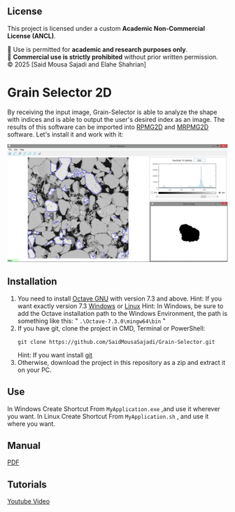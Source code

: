 ## License

This project is licensed under a custom **Academic Non-Commercial License (ANCL)**.

📌 Use is permitted for **academic and research purposes only**.  
🚫 **Commercial use is strictly prohibited** without prior written permission.  
© 2025 [Said Mousa Sajadi and Elahe Shahrian]


# Grain Selector 2D
By receiving the input image, Grain-Selector is able to analyze the shape with indices and is able to output the user's desired index as an image. The results of this software can be imported into [RPMG2D](https://github.com/SaidMousaSajadi/RPMG2D) and [MRPMG2D](https://github.com/SaidMousaSajadi/MRPMG2D) software.
Let's install it and work with it:

<p align="center">
  <img src="https://github.com/SaidMousaSajadi/Grain-Selector/blob/master/A%20Sample.png" width="800">
</p>


## Installation
1. You need to install [Octave GNU](https://octave.org/download) with version 7.3 and above.
	Hint: If you want exactly version 7.3 [Windows](https://ftp.gnu.org/gnu/octave/windows/) or [Linux](https://ftp.gnu.org/gnu/octave/)
	Hint: In Windows, be sure to add the Octave installation path to the Windows Environment, the path is something like this:
		" `.\Octave-7.3.0\mingw64\bin` "
2. If you have git, clone the project in CMD, Terminal or PowerShell:
	```
	git clone https://github.com/SaidMousaSajadi/Grain-Selector.git
	```
	Hint: If you want install [git](https://git-scm.com/downloads)
3. Otherwise, download the project in this repository as a zip and extract it on your PC.

## Use
In Windows
Create Shortcut From `MyApplication.exe` ,and use it wherever you want.
In Linux
Create Shortcut From `MyApplication.sh` , and use it where you want.

## Manual
[PDF](https://github.com/SaidMousaSajadi/Grain-Selector/blob/master/GrainSelector/Manual.pdf)

## Tutorials
[Youtube Video](https://www.youtube.com/watch?v=ijVbrcyl3nM)
